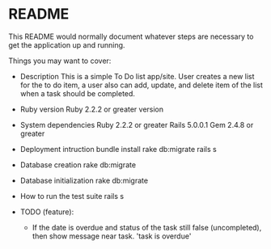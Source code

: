 # README

This README would normally document whatever steps are necessary to get the
application up and running.

Things you may want to cover:

* Description
	This is a simple To Do list app/site. User creates a new list for the to do item, a user also can add, update, and delete item of the list when a task should be completed.

* Ruby version
	Ruby 2.2.2 or greater version

* System dependencies
	Ruby 2.2.2 or greater
	Rails 5.0.0.1
	Gem 2.4.8 or greater

* Deployment intruction
	bundle install
	rake db:migrate
	rails s 

* Database creation
	rake db:migrate

* Database initialization
	rake db:migrate

* How to run the test suite
	rails s

* TODO (feature):
	- If the date is overdue and status of the task still false (uncompleted), then show message near task. 'task is overdue'
